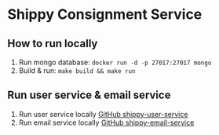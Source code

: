 # Shippy Consignment Service
## How to run locally

1) Run mongo database: `docker run -d -p 27017:27017 mongo`
2) Build & run: `make build && make run`

## Run user service & email service

1) Run user service locally [GitHub shippy-user-service](https://github.com/JekaTka/shippy-user-service)
2) Run email service locally [GitHub shippy-email-service](https://github.com/JekaTka/shippy-email-service)
